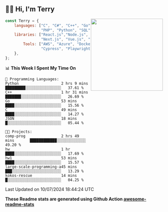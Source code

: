 <h2>👋🏻 Hi, I'm Terry</h2>

<img align='right' src="https://media.giphy.com/media/fkZukR450RQ1qnGaq9/giphy.gif" width="230">

```javascript
const Terry = {
    languages: ["C", "C#", "C++", "Go", "Java", "Javascript",
                "PHP", "Python", "SQL", "Typescript"],
    libraries: ["React.js","Node.js", ".Net", "Express.js",
                "Next.js", "Vue.js", "Astro.js", "CUDA"],
        Tools: ["AWS", "Azure", "Docker🐳", "Git", "Figma",
                "Cypress", "Playwright", "Postman", "Jira"],
    },
};
```
<!--START_SECTION:waka-->
📊 **This Week I Spent My Time On** 

```text
💬 Programming Languages: 
Python                   2 hrs 9 mins        █████████░░░░░░░░░░░░░░░░   37.61 % 
C++                      1 hr 31 mins        ███████░░░░░░░░░░░░░░░░░░   26.69 % 
Go                       53 mins             ████░░░░░░░░░░░░░░░░░░░░░   15.56 % 
C                        49 mins             ████░░░░░░░░░░░░░░░░░░░░░   14.27 % 
JSON                     18 mins             █░░░░░░░░░░░░░░░░░░░░░░░░   05.44 % 

🐱‍💻 Projects: 
comp-prog                2 hrs 49 mins       ████████████░░░░░░░░░░░░░   49.20 % 
hw                       1 hr                ████░░░░░░░░░░░░░░░░░░░░░   17.69 % 
hw1                      53 mins             ████░░░░░░░░░░░░░░░░░░░░░   15.57 % 
large-scale-programming-a45 mins             ███░░░░░░░░░░░░░░░░░░░░░░   13.29 % 
kokos-rescue             14 mins             █░░░░░░░░░░░░░░░░░░░░░░░░   04.25 % 
```


 Last Updated on 10/07/2024 18:44:24 UTC
<!--END_SECTION:waka-->

**These Readme stats are generated using Github Action [awesome-readme-stats](https://github.com/anmol098/waka-readme-stats)**
